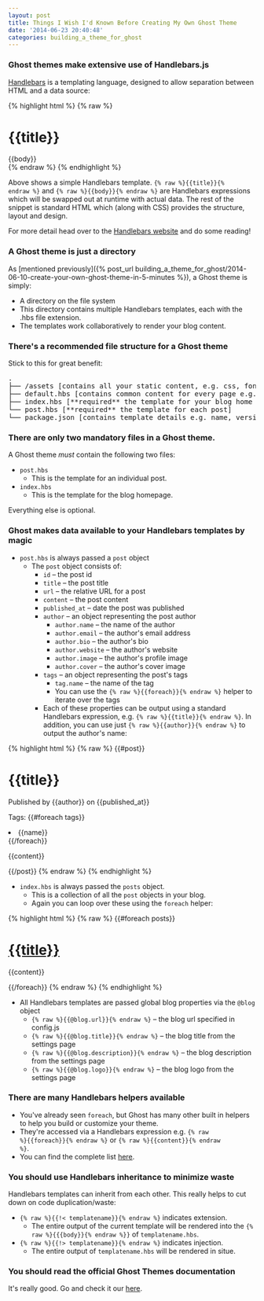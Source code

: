 ```yaml
---
layout: post
title: Things I Wish I'd Known Before Creating My Own Ghost Theme
date: '2014-06-23 20:40:48'
categories: building_a_theme_for_ghost
---
```


### Ghost themes make extensive use of Handlebars.js

[Handlebars](http://handlebarsjs.com/) is a templating language, designed to allow separation between HTML and a data source:

{% highlight html %}
{% raw %}
<div class="entry">
  <h1>{{title}}</h1>
  <div class="body">
    {{body}}
  </div>
</div>
{% endraw %}
{% endhighlight %}	

Above shows a simple Handlebars template. <code>{% raw %}{{title}}{% endraw %}</code> and <code>{% raw %}{{body}}{% endraw %}</code> are Handlebars expressions which will be swapped out at runtime with actual data. The rest of the snippet is standard HTML which (along with CSS) provides the structure, layout and design.

For more detail head over to the [Handlebars website](http://handlebarsjs.com/) and do some reading!

### A Ghost theme is just a directory

As [mentioned previously]({% post_url building_a_theme_for_ghost/2014-06-10-create-your-own-ghost-theme-in-5-minutes %}), a Ghost theme is simply:

* A directory on the file system
* This directory contains multiple Handlebars templates, each with the .hbs file extension.
* The templates work collaboratively to render your blog content.

### There's a recommended file structure for a Ghost theme

Stick to this for great benefit:

<pre>
.
├── /assets [contains all your static content, e.g. css, fonts, images, javascript]
├── default.hbs [contains common content for every page e.g. header, footer etc]
├── index.hbs [**required** the template for your blog home page]
└── post.hbs [**required** the template for each post]
└── package.json [contains template details e.g. name, version, description]
</pre>

### There are only two mandatory files in a Ghost theme.

A Ghost theme <em>must</em> contain the following two files:

* <code>post.hbs</code>
	* This is the template for an individual post.
* <code>index.hbs</code>
	* This is the template for the blog homepage.

Everything else is optional.

### Ghost makes data available to your Handlebars templates by magic

* <code>post.hbs</code> is always passed a <code>post</code> object
	* The <code>post</code> object consists of:
		* <code>id</code> – the post id
		* <code>title</code> – the post title
		* <code>url</code> – the relative URL for a post
		* <code>content</code> – the post content
		* <code>published_at</code> – date the post was published
		* <code>author</code> – an object representing the post author
        	* <code>author.name</code> – the name of the author
			* <code>author.email</code> – the author's email address
			* <code>author.bio</code> – the author's bio
			* <code>author.website</code> – the author's website
			* <code>author.image</code> – the author's profile image
			* <code>author.cover</code> – the author's cover image
		* <code>tags</code> – an object representing the post's tags
        	* <code>tag.name</code> – the name of the tag
            * You can use the <code>{% raw %}{{foreach}}{% endraw %}</code> helper to iterate over the tags
		* Each of these properties can be output using a standard Handlebars expression, e.g. <code>{% raw %}{{title}}{% endraw %}</code>. In addition, you can use just <code>{% raw %}{{author}}{% endraw %}</code> to output the author's name:

		
{% highlight html %}
{% raw %}
{{#post}}
<h1 class="post-title">{{title}}</h1>
<p>Published by {{author}} on {{published_at}}</p>
<p>Tags:
    {{#foreach tags}}
        <li>{{name}}</li>
    {{/foreach}}
</p>
<p>{{content}}</p>
{{/post}}
{% endraw %}
{% endhighlight %}
        
* <code>index.hbs</code> is always passed the <code>posts</code> object.
	* This is a collection of all the <code>post</code> objects in your blog.
    * Again you can loop over these using the <code>foreach</code> helper:
    
{% highlight html %}
{% raw %}
{{#foreach posts}}
  <h1 class="post-title"><a href="{{url}}">{{title}}</a></h1>
  <p>{{content}}<p>
{{/foreach}}
{% endraw %}
{% endhighlight %}

* All Handlebars templates are passed global blog properties via the <code>@blog</code> object
	* <code>{% raw %}{{@blog.url}}{% endraw %}</code> – the blog url specified in config.js
	* <code>{% raw %}{{@blog.title}}{% endraw %}</code> – the blog title from the settings page
	* <code>{% raw %}{{@blog.description}}{% endraw %}</code> – the blog description from the settings page
	* <code>{% raw %}{{@blog.logo}}{% endraw %}</code> – the blog logo from the settings page
 
    
### There are many Handlebars helpers available

* You've already seen <code>foreach</code>, but Ghost has many other built in helpers to help you build or customize your theme.
* They're accessed via a Handlebars expression e.g. <code>{% raw %}{{foreach}}{% endraw %}</code> or <code>{% raw %}{{content}}{% endraw %}</code>.
* You can find the complete list [here](http://docs.ghost.org/themes/#helpers).

### You should use Handlebars inheritance to minimize waste

Handlebars templates can inherit from each other. This really helps to cut down on code duplication/waste:

* <code>{% raw %}{{!< templatename}}{% endraw %}</code> indicates extension.
	* The entire output of the current template will be rendered into the <code>{% raw %}{{{body}}{% endraw %}}</code> of <code>templatename.hbs</code>.
* <code>{% raw %}{{!> templatename}}{% endraw %}</code> indicates injection.
	* The entire output of <code>templatename.hbs</code> will be rendered in situe.

### You should read the official Ghost Themes documentation

It's really good. Go and check it our [here](http://docs.ghost.org/themes/).
